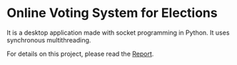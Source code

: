 
# Online Voting System for Elections
 It is a desktop application made with socket programming in Python. It uses synchronous multithreading. 
 
 For details on this project, please read the <a href="https://github.com/madegowda11/Online-Voting-System/blob/main/Report.pdf">Report</a>.
 <img data-countryIcon>
